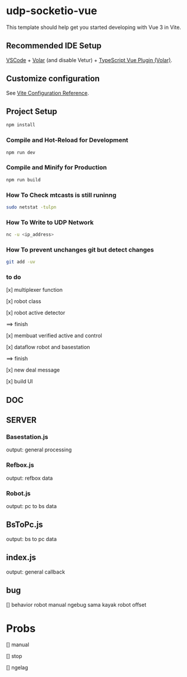 # udp-socketio-vue

This template should help get you started developing with Vue 3 in Vite.

## Recommended IDE Setup

[VSCode](https://code.visualstudio.com/) + [Volar](https://marketplace.visualstudio.com/items?itemName=Vue.volar) (and disable Vetur) + [TypeScript Vue Plugin (Volar)](https://marketplace.visualstudio.com/items?itemName=Vue.vscode-typescript-vue-plugin).

## Customize configuration

See [Vite Configuration Reference](https://vitejs.dev/config/).

## Project Setup

```sh
npm install
```

### Compile and Hot-Reload for Development

```sh
npm run dev
```

### Compile and Minify for Production

```sh
npm run build
```

### How To Check mtcasts is still runinng

```sh
sudo netstat -tulpn
```

### How To Write to UDP Network

```sh
nc -u <ip_address>
```

### How To prevent unchanges git but detect changes

```sh
git add -uv
```

### to do

[x] multiplexer function

[x] robot class

[x] robot active detector

==> finish

[x] membuat verified active and control

[x] dataflow robot and basestation

==> finish

[x] new deal message

[x] build UI

## DOC

## SERVER

### Basestation.js

output: general processing

### Refbox.js

output: refbox data

### Robot.js

output: pc to bs data

## BsToPc.js

output: bs to pc data

## index.js

output: general callback

## bug

[] behavior robot manual ngebug sama kayak robot offset

# Probs

[] manual

[] stop

[] ngelag
